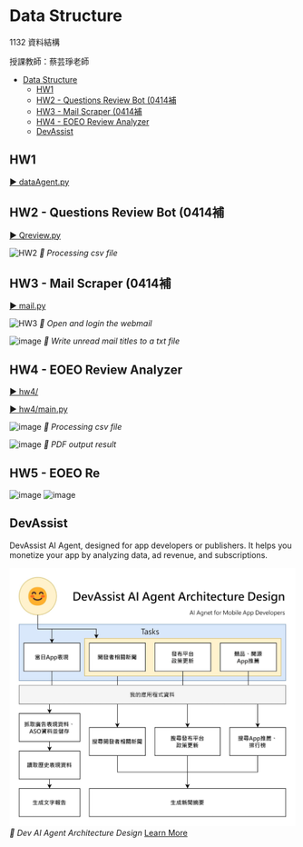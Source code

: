 # Data Structure
1132 資料結構

授課教師：蔡芸琤老師

- [Data Structure](#data-structure)
  - [HW1](#hw1)
  - [HW2 - Questions Review Bot (0414補](#hw2---questions-review-bot-0414補)
  - [HW3 - Mail Scraper (0414補](#hw3---mail-scraper-0414補)
  - [HW4 - EOEO Review Analyzer](#hw4---eoeo-review-analyzer)
  - [DevAssist](#devassist)


## HW1

[▶️ dataAgent.py](./tests/autogen/dataAgent.py)

## HW2 - Questions Review Bot (0414補

[▶️ Qreview.py](./tests/autogen/DRai/Qreview.py)

![HW2](https://github.com/user-attachments/assets/0812bbfd-6784-41d5-9ff0-4b0d85643a23)
*🔼 Processing csv file*

## HW3 - Mail Scraper (0414補

[▶️ mail.py](./tests/autogen/webcon/mail.py)

![HW3](https://github.com/user-attachments/assets/5da564c4-d406-4d01-987e-6f57e66a297b)
*🔼 Open and login the webmail*

![image](https://github.com/user-attachments/assets/a679d8c5-83a2-4c1d-a76d-0efe518f0d75)
*🔼 Write unread mail titles to a txt file*

## HW4 - EOEO Review Analyzer

[▶️ hw4/](./tests/hw4/)

[▶️ hw4/main.py](./tests/hw4/main.py)

![image](https://github.com/user-attachments/assets/765e1354-292b-4900-a3d9-46ea4dce407d)
*🔼 Processing csv file*

![image](https://github.com/user-attachments/assets/6f0c0bd3-5522-449b-9af9-46a73a62be92)
*🔼 PDF output result*

## HW5 - EOEO Re
![image](https://github.com/user-attachments/assets/2da849bd-4913-4145-a883-01687877daf8)
![image](https://github.com/user-attachments/assets/f24e08f3-f24c-4a38-8ef3-5fd723ff296d)



## DevAssist

DevAssist AI Agent, designed for app developers or publishers. It helps you monetize your app by analyzing data, ad revenue, and subscriptions.

[![Dev AI Agent Architecture](./images/AIAppDevArchitecture.jpg)](https://samko5sam.github.io/data-structure-class/DevAssist.html)
*🔼 Dev AI Agent Architecture Design* [Learn More](https://samko5sam.github.io/data-structure-class/DevAssist.html)
